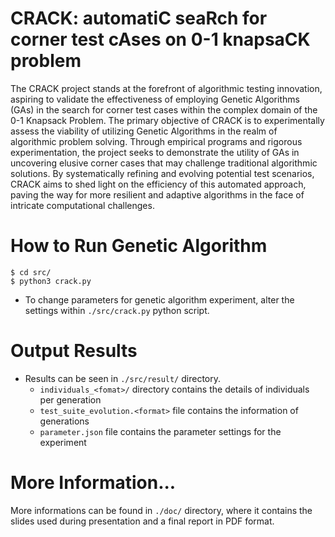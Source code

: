 # **CRACK**: automati**C** sea**R**ch for corner test c**A**ses on 0-1 knapsa**CK** problem

The CRACK project stands at the forefront of algorithmic testing innovation, aspiring to validate the effectiveness of employing Genetic Algorithms (GAs) in the search for corner test cases within the complex domain of the 0-1 Knapsack Problem. The primary objective of CRACK is to experimentally assess the viability of utilizing Genetic Algorithms in the realm of algorithmic problem solving. Through empirical programs and rigorous experimentation, the project seeks to demonstrate the utility of GAs in uncovering elusive corner cases that may challenge traditional algorithmic solutions. By systematically refining and evolving potential test scenarios, CRACK aims to shed light on the efficiency of this automated approach, paving the way for more resilient and adaptive algorithms in the face of intricate computational challenges.

# How to Run Genetic Algorithm
```
$ cd src/
$ python3 crack.py
```
* To change parameters for genetic algorithm experiment, alter the settings within ```./src/crack.py``` python script.

# Output Results
* Results can be seen in ```./src/result/``` directory.
    * ```individuals_<fomat>/``` directory contains the details of individuals per generation
    * ```test_suite_evolution.<format>``` file contains the information of generations
    * ```parameter.json``` file contains the parameter settings for the experiment

# More Information...
More informations can be found in ```./doc/``` directory, where it contains the slides used during presentation and a final report in PDF format.